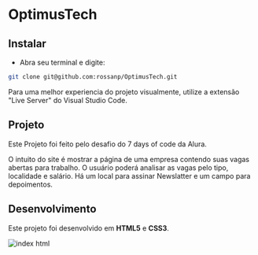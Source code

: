 <h1>OptimusTech</h1>
<h2>Instalar</h2>

 * Abra seu terminal e digite:
```sh
git clone git@github.com:rossanp/OptimusTech.git
```

Para uma melhor experiencia do projeto visualmente, utilize a extensão "Live Server" do Visual Studio Code.

<h2>Projeto</h2>
Este Projeto foi feito pelo desafio do 7 days of code da Alura.

O intuito do site é mostrar a página de uma empresa contendo suas vagas abertas para trabalho. O usuário poderá analisar as vagas pelo tipo, localidade e salário.
Há um local para assinar Newslatter e um campo para depoimentos.

<h2>Desenvolvimento</h2>
Este projeto foi desenvolvido em <strong>HTML5</strong> e <strong>CSS3</strong>.

![index html](https://github.com/rossanp/OptimusTech/assets/53863541/6674f20e-cb3e-4a22-a26b-86917c38a0e9)
